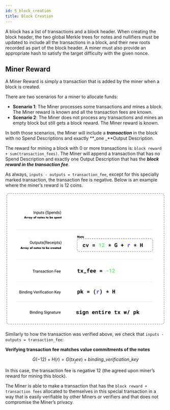 ```yaml
---
id: 5_block_creation
title: Block Creation
---
```


A block has a list of transactions and a block header. When creating the block header, the two global Merkle trees for notes and nullifiers must be updated to include all the transactions in a block, and their new roots recorded as part of the block header. A miner must also provide an appropriate hash to satisfy the target difficulty with the given nonce.

## Miner Reward

A Miner Reward is simply a transaction that is added by the miner when a block is created.

There are two scenarios for a miner to allocate funds:
- **Scenario 1**: The Miner processes some transactions and mines a block. The Miner reward is known and all the transaction fees are known.
- **Scenario 2**: The Miner does not process any transactions and mines an empty block but still gets a block reward.  The Miner reward is known.

In both those scenarios, the Miner will include a **_transaction_** in the block with no Spend Descriptions and exactly **_one _**Output Description.

The reward for mining a block with 0 or more transactions is: `block reward + sum(transaction_fees)`. The Miner will append a transaction that has no Spend Description and exactly one Output Description that has the **_block reward in the transaction fee_**.

As always, `inputs - outputs = transaction_fee`, except for this specially marked transaction, the transaction fee is negative. Below is an example where the miner’s reward is 12 coins.

<img src='./assets/5_block_creation_transaction.png' width="600" />

Similarly to how the transaction was verified above, we check that `inputs - outputs = transaction_fee`:

**Verifying transaction fee matches value commitments of the notes**

$$G (-12) + H (r) = G (tx_fee) + binding\_verification\_key$$

In this case, the transaction fee is negative 12 (the agreed upon miner’s reward for mining this block).

The Miner is able to make a transaction that has the `block reward + transaction fees` allocated to themselves in this special transaction in a way that is easily verifiable by other Miners or verifiers and that does not compromise the Miner’s privacy.

